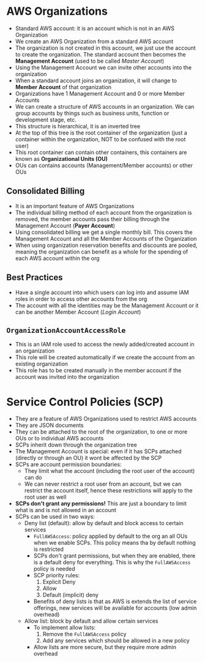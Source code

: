 # AWS Organizations

- Standard AWS account: it is an account which is not in an AWS Organization
- We create an AWS Organization from a standard AWS account
- The organization is not created in this account, we just use the account to create the organization. The standard account then becomes the **Management Account** (used to be called *Master Account*)
- Using the Management Account we can invite other accounts into the organization
- When a standard account joins an organization, it will change to **Member Account** of that organization
- Organizations have 1 Management Account and 0 or more Member Accounts
- We can create a structure of AWS accounts in an organization. We can group accounts by things such as business units, function or development stage, etc.
- This structure is hierarchical, it is an inverted tree
- At the top of this tree is the root container of the organization (just a container within the organization, NOT to be confused with the root user)
- This root container can contain other containers, this containers are known as **Organizational Units (OU)**
- OUs can contains accounts (Management/Member accounts) or other OUs

## Consolidated Billing

- It is an important feature of AWS Organizations
- The individual billing method of each account from the organization is removed, the member accounts pass their billing through the Management Account (**Payer Account**)
- Using consolidated billing we get a single monthly bill. This covers the Management Account and all the Member Accounts of the Organization
- When using organization reservation benefits and discounts are pooled, meaning the organization can benefit as a whole for the spending of each AWS account within the org

## Best Practices

- Have a single account into which users can log into and assume IAM roles in order to access other accounts from the org  
- The account with all the identities may be the Management Account or it can be another Member Account (*Login Account*)  
 
## `OrganizationAccountAccessRole`

- This is an IAM role used to access the newly added/created account in an organization  
- This role will be created automatically if we create the account from an existing organization  
- This role has to be created manually in the member account if the account was invited into the organization  

# Service Control Policies (SCP)

- They are a feature of AWS Organizations used to restrict AWS accounts  
- They are JSON documents  
- They can be attached to the root of the organization, to one or more OUs or to individual AWS accounts   
- SCPs inherit down through the organization tree   
- The Management Account is special: even if it has SCPs attached (directly or through an OU) it wont be affected by the SCP  
- SCPs are account permission boundaries:  
    - They limit what the account (including the root user of the account) can do  
    - We can never restrict a root user from an account, but we can restrict the account itself, hence these restrictions will apply to the root user as well  
- **SCPs don't grant any permissions!** This are just a boundary to limit what is and is not allowed in an account  
- SCPs can be used in two ways:  
    - Deny list (default): allow by default and block access to certain services  
        - `FullAWSAccess`: policy applied by default to the org an all OUs when we enable SCPs. This policy means tha by default nothing is restricted  
        - SCPs don't grant permissions, but when they are enabled, there is a default deny for everything. This is why the `FullAWSAccess` policy is needed  
        - SCP priority rules:  
            1. Explicit Deny  
            2. Allow  
            3. Default (implicit) deny  
        - Benefits of deny lists is that as AWS is extends the list of service offerings, new services will be available for accounts (low admin overhead)  
    - Allow list: block by default and allow certain services  
        - To implement allow lists:  
            1. Remove the `FullAWSAccess` policy  
            2. Add any services which should be allowed in a new policy  
        - Allow lists are more secure, but they require more admin overhead  
